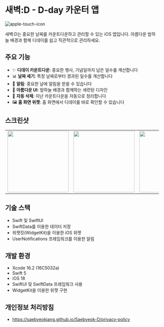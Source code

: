 # 새벽:D - D-day 카운터 앱

![apple-touch-icon](https://github.com/user-attachments/assets/edff61e3-1a52-4d42-b3a5-d23b0bcf8a1f)


새벽:D는 중요한 날짜를 카운트다운하고 관리할 수 있는 iOS 앱입니다. 아름다운 밤하늘 배경과 함께 디데이를 쉽고 직관적으로 관리하세요.

## 주요 기능

- ✨ **디데이 카운트다운**: 중요한 행사, 기념일까지 남은 일수를 계산합니다
- 📊 **날짜 세기**: 특정 날짜로부터 경과된 일수를 계산합니다
- 🔔 **알림**: 중요한 날에 알림을 받을 수 있습니다
- 🌃 **아름다운 UI**: 밤하늘 배경과 함께하는 세련된 디자인
- 🔄 **자동 삭제**: 지난 카운트다운을 자동으로 정리합니다
- 🖼️ **홈 화면 위젯**: 홈 화면에서 디데이를 바로 확인할 수 있습니다

## 스크린샷

<table>
  <tr>
    <td><img src="https://github.com/user-attachments/assets/5e4a7042-312b-44fe-8f55-f3e29f4571e4" width="200"/></td>
    <td><img src="https://github.com/user-attachments/assets/a34c29e7-4753-4231-9426-69eeeba4f28c" width="200"/></td>
    <td><img src="https://github.com/user-attachments/assets/f99b213e-2c03-4d30-a186-55ed88c35b3b" width="200"/></td>
    <td><img src="https://github.com/user-attachments/assets/f164b028-a60b-48db-b988-376ec01f26eb" width="200"/></td>
  </tr>
</table>

## 기술 스택

- Swift 및 SwiftUI
- SwiftData를 이용한 데이터 저장
- 위젯킷(WidgetKit)을 이용한 iOS 위젯
- UserNotifications 프레임워크를 이용한 알림

## 개발 환경

- Xcode 16.2 (16C5032a)
- Swift 5
- iOS 18
- SwiftUI 및 SwiftData 프레임워크 사용
- WidgetKit을 이용한 위젯 구현

## 개인정보 처리방침
- https://saebyeokjang.github.io/Saebyeok-D/privacy-policy
